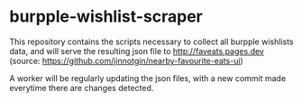 # burpple-wishlist-scraper
 
This repository contains the scripts necessary to collect all burpple wishlists data, and will serve the resulting json file to http://faveats.pages.dev (source: https://github.com/jinnotgin/nearby-favourite-eats-ui)

A worker will be regularly updating the json files, with a new commit made everytime there are changes detected.
